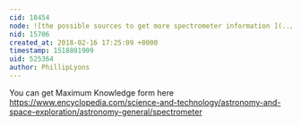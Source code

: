 ```yaml
---
cid: 18454
node: ![the possible sources to get more spectrometer information ](../notes/Vendy/02-08-2018/the-possible-sources-to-get-more-spectrometer-information)
nid: 15706
created_at: 2018-02-16 17:25:09 +0000
timestamp: 1518801909
uid: 525364
author: PhillipLyons
---
```


You can get Maximum Knowledge form here https://www.encyclopedia.com/science-and-technology/astronomy-and-space-exploration/astronomy-general/spectrometer
